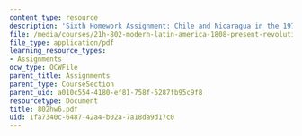 ```yaml
---
content_type: resource
description: 'Sixth Homework Assignment: Chile and Nicaragua in the 1970s and 1980s.'
file: /media/courses/21h-802-modern-latin-america-1808-present-revolution-dictatorship-democracy-spring-2005/1fa7340c648742a4b02a7a18da9d17c0_802hw6.pdf
file_type: application/pdf
learning_resource_types:
- Assignments
ocw_type: OCWFile
parent_title: Assignments
parent_type: CourseSection
parent_uid: a010c554-4180-ef81-758f-5287fb95c9f8
resourcetype: Document
title: 802hw6.pdf
uid: 1fa7340c-6487-42a4-b02a-7a18da9d17c0
---
```

